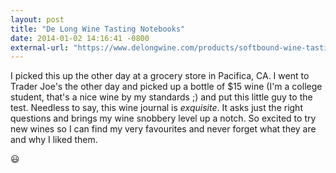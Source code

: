 ```yaml
---
layout: post
title: "De Long Wine Tasting Notebooks"
date: 2014-01-02 14:16:41 -0800
external-url: "https://www.delongwine.com/products/softbound-wine-tasting-notebook"
---
```


I picked this up the other day at a grocery store in Pacifica, CA. I went to
Trader Joe's the other day and picked up a bottle of $15 wine (I'm a college
student, that's a nice wine by my standards ;) and put this little guy to the
test. Needless to say, this wine journal is *exquisite*. It asks just the right
questions and brings my wine snobbery level up a notch. So excited to try new
wines so I can find my very favourites and never forget what they are and why I
liked them.

:smiley:
